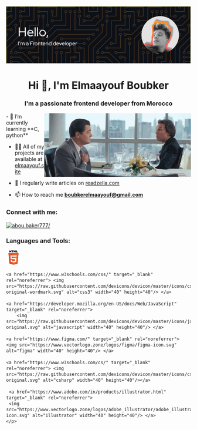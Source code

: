 ![](https://github.com/BoubkerElmaayouf/BoubkerElmaayouf/blob/main/banner.png?raw=true)
<h1 align="center">Hi 👋, I'm Elmaayouf Boubker</h1>
<h3 align="center">I'm a passionate frontend developer from Morocco</h3>
<img align="right" alt="the wolf of wall street" width="400" src="wolf.gif">
- 🌱 I’m currently learning **C, python**

- 👨‍💻 All of my projects are available at [elmaayouf.site](elmaayouf.site)

- 📝 I regularly write articles on [readzella.com](readzella.com)

- 📫 How to reach me **boubkerelmaayouf@gmail.com**

<h3 align="left">Connect with me:</h3>
<p align="left">
<a href="https://instagram.com/abou.baker777/" target="blank"><img align="center" src="https://raw.githubusercontent.com/rahuldkjain/github-profile-readme-generator/master/src/images/icons/Social/instagram.svg" alt="abou.baker777/" height="30" width="40" /></a>
</p>

<h3 align="left">Languages and Tools:</h3>
<p align="left"> 
    <a href="https://www.w3.org/html/" target="_blank" rel="noreferrer">
        <img src="https://raw.githubusercontent.com/devicons/devicon/master/icons/html5/html5-original-wordmark.svg" alt="html5" width="40" height="40"/> 
       </a> 

    <a href="https://www.w3schools.com/css/" target="_blank" rel="noreferrer"> <img src="https://raw.githubusercontent.com/devicons/devicon/master/icons/css3/css3-original-wordmark.svg" alt="css3" width="40" height="40"/> </a> 

    <a href="https://developer.mozilla.org/en-US/docs/Web/JavaScript" target="_blank" rel="noreferrer">
        <img src="https://raw.githubusercontent.com/devicons/devicon/master/icons/javascript/javascript-original.svg" alt="javascript" width="40" height="40"/> </a> 

    <a href="https://www.figma.com/" target="_blank" rel="noreferrer"> <img src="https://www.vectorlogo.zone/logos/figma/figma-icon.svg" alt="figma" width="40" height="40"/> </a>

    <a href="https://www.w3schools.com/cs/" target="_blank" rel="noreferrer"> <img src="https://raw.githubusercontent.com/devicons/devicon/master/icons/csharp/csharp-original.svg" alt="csharp" width="40" height="40"/></a> 

     <a href="https://www.adobe.com/in/products/illustrator.html" target="_blank" rel="noreferrer">
     <img src="https://www.vectorlogo.zone/logos/adobe_illustrator/adobe_illustrator-icon.svg" alt="illustrator" width="40" height="40"/> </a>
    </p>




